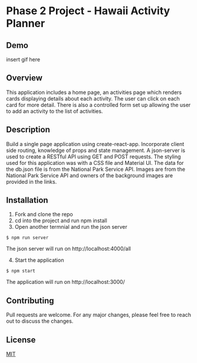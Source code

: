 # Phase 2 Project - Hawaii Activity Planner

## Demo
insert gif here

## Overview
This application includes a home page, an activities page which renders cards displaying details about each activity. The user can click on each card for more detail. There is also a controlled form set up allowing the user to add an activity to the list of activities. 

## Description
Build a single page application using create-react-app. Incorporate client side routing, knowledge of props and state management. A json-server is used to create a RESTful API using GET and POST requests. The styling used for this application was with a CSS file and Material UI. The data for the db.json file is from the National Park Service API. Images are from the National Park Service API and owners of the background images are provided in the links.

## Installation
1. Fork and clone the repo
2. cd into the project and run npm install
3. Open another termnial and run the json server 
```console 
$ npm run server
```
The json server will run on http://localhost:4000/all

4. Start the application 
```console 
$ npm start
````
The application will run on http://localhost:3000/

## Contributing
Pull requests are welcome. For any major changes, please feel free to reach out to discuss the changes. 

## License
[MIT](https://choosealicense.com/licenses/mit/)
